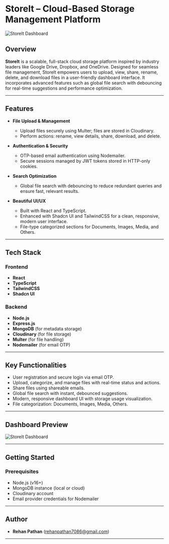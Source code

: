 # StoreIt – Cloud-Based Storage Management Platform

![StoreIt Dashboard](image1)

## Overview

**StoreIt** is a scalable, full-stack cloud storage platform inspired by industry leaders like Google Drive, Dropbox, and OneDrive. Designed for seamless file management, StoreIt empowers users to upload, view, share, rename, delete, and download files in a user-friendly dashboard interface. It incorporates advanced features such as global file search with debouncing for real-time suggestions and performance optimization.

---

## Features

- **File Upload & Management**
  - Upload files securely using Multer; files are stored in Cloudinary.
  - Perform actions: rename, view details, share, download, and delete.

- **Authentication & Security**
  - OTP-based email authentication using Nodemailer.
  - Secure sessions managed by JWT tokens stored in HTTP-only cookies.

- **Search Optimization**
  - Global file search with debouncing to reduce redundant queries and ensure fast, relevant results.

- **Beautiful UI/UX**
  - Built with React and TypeScript.
  - Enhanced with Shadcn UI and TailwindCSS for a clean, responsive, modern user interface.
  - File-type categorized sections for Documents, Images, Media, and Others.

---

## Tech Stack

### Frontend

- **React**
- **TypeScript**
- **TailwindCSS**
- **Shadcn UI**

### Backend

- **Node.js**
- **Express.js**
- **MongoDB** (for metadata storage)
- **Cloudinary** (for file storage)
- **Multer** (for file handling)
- **Nodemailer** (for email OTP)

---

## Key Functionalities

- User registration and secure login via email OTP.
- Upload, categorize, and manage files with real-time status and actions.
- Share files using shareable emails.
- Global file search with instant, debounced suggestions.
- Modern, responsive dashboard UI with storage usage visualization.
- File categorization: Documents, Images, Media, Others.

---

## Dashboard Preview

![StoreIt Dashboard](image1)

---

## Getting Started

### Prerequisites

- Node.js (v16+)
- MongoDB instance (local or cloud)
- Cloudinary account
- Email provider credentials for Nodemailer

---

## Author

- **Rehan Pathan** ([rehanpathan7086@gmail.com](mailto:rehanpathan7086@gmail.com))

---